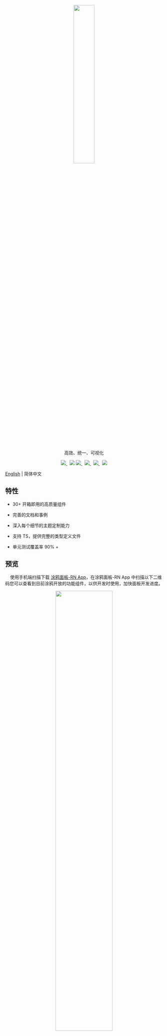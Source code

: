 <center><p align="center"><img src="https://images.tuyacn.com/rms-static/dc225080-25a5-11eb-8913-b53cc9e03c9c-1605267985800.png?tyName=tuya.png" width="36%" height="36%" /></p></center>

<center><p align="center">高效、统一、可视化</p></center>

<center><p align="center">
  <a href="https://www.npmjs.com/package/tuya-panel-kit" target="_blank">
    <img src="https://img.shields.io/npm/v/tuya-panel-kit/latest.svg" />
  </a>&nbsp;
  <img src="https://img.shields.io/github/license/tuya/tuya-panel-kit.svg" />
  <a href="http://commitizen.github.io/cz-cli/" target="_blank">
    <img src="https://img.shields.io/badge/commitizen-friendly-brightgreen.svg?maxAge=2592000" />
  </a>&nbsp;
  <a href="https://conventionalcommits.org" target="_blank">
    <img src="https://img.shields.io/badge/Conventional%20Commits-1.0.0-brightgreen.svg?maxAge=2592000" />
  </a>&nbsp;
  <a href="https://codecov.io/gh/tuya/tuya-panel-kit" target="_blank">
    <img src="https://codecov.io/gh/tuya/tuya-panel-kit/branch/master/graph/badge.svg" />
  </a>&nbsp;
  <img src="https://github.com/tuya/tuya-panel-kit/workflows/Lint%20Code/badge.svg" />
</p>
</center>

[English](./README.md) | 简体中文

## 特性

- 30+ 开箱即用的高质量组件

- 完善的文档和事例

- 深入每个细节的主题定制能力

- 支持 TS，提供完整的类型定义文件

- 单元测试覆盖率 90% +

## 预览

&nbsp;&nbsp;&nbsp;&nbsp;使用手机端扫描下载 [涂鸦面板-RN App](https://smartapp.tuya.com/typaneldev)，在涂鸦面板-RN App 中扫描以下二维码您可以查看到目前涂鸦开放的功能组件，以供开发时使用，加快面板开发进度。

<center><p align="center"><img src="https://images.tuyacn.com/fe-static/tuya-docs/773b84dd-df35-49e3-974c-77a965152e48.png" width="60%" height="60%" /></p></center>

## 安装

```shell
npm install tuya-panel-kit

or

yarn add tuya-panel-kit
```

## 获取帮助

使用中遇到任何问题请[提交工单](https://iot.tuya.com/council/chat/)
